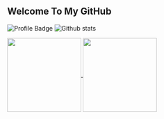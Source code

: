 ## Welcome To My GitHub
![Profile Badge](https://img.shields.io/badge/Profile-koza-63d8fa?logo=github&style=for-the-badge&link=https://github.com/kozzza)
![Github stats](https://img.shields.io/github/followers/kozzza?color=63d8fa&label=FOLLOWERS&logo=github&style=for-the-badge)


<a href="https://github.com/anuraghazra/github-readme-stats">
  <img align="center" src="https://github-readme-stats.vercel.app/api?username=kozzza&show_icons=true&theme=react&custom_title=Github%20Stats&include_all_commits=trues" height="170"/>
</a>
<a href="https://github.com/anuraghazra/github-readme-stats">
  <img align="center" src="https://github-readme-stats.vercel.app/api/top-langs/?username=kozzza&exclude_repo=FRC7447-2020&layout=compact&custom_title=Language%20Distribution&bg_color=21232a&title_color=63d8fa&text_color=fefefe" height="170"/>
</a>
